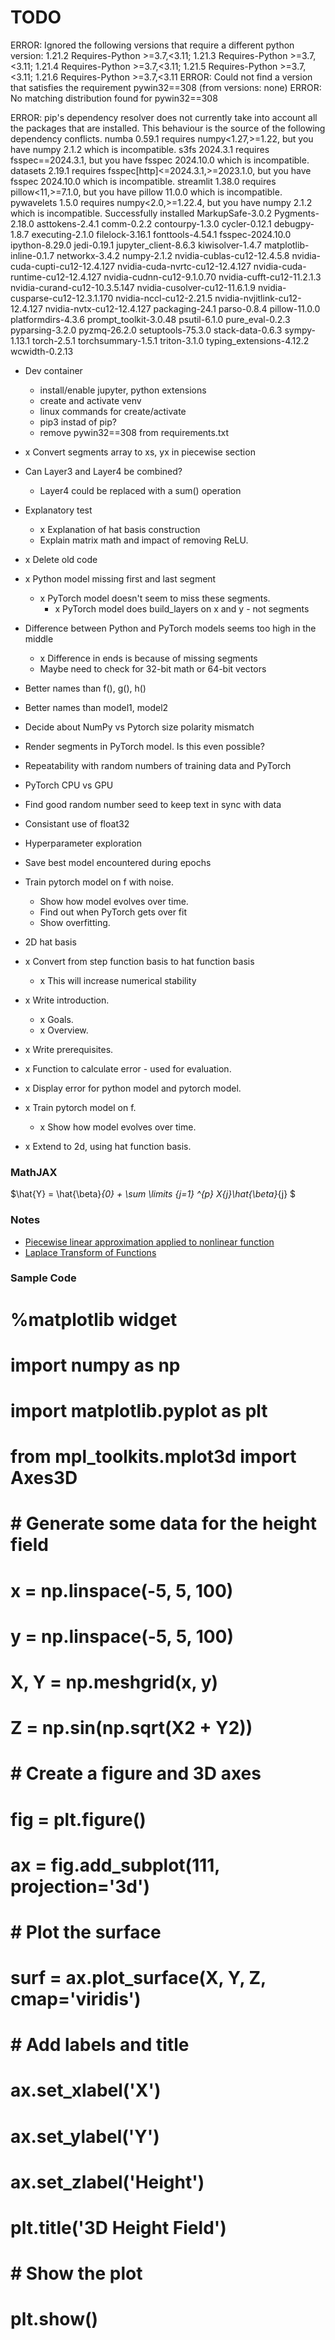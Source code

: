 # TODO


ERROR: Ignored the following versions that require a different python version: 1.21.2 Requires-Python >=3.7,<3.11; 1.21.3 Requires-Python >=3.7,<3.11; 1.21.4 Requires-Python >=3.7,<3.11; 1.21.5 Requires-Python >=3.7,<3.11; 1.21.6 Requires-Python >=3.7,<3.11
ERROR: Could not find a version that satisfies the requirement pywin32==308 (from versions: none)
ERROR: No matching distribution found for pywin32==308

ERROR: pip's dependency resolver does not currently take into account all the packages that are installed. This behaviour is the source of the following dependency conflicts.
numba 0.59.1 requires numpy<1.27,>=1.22, but you have numpy 2.1.2 which is incompatible.
s3fs 2024.3.1 requires fsspec==2024.3.1, but you have fsspec 2024.10.0 which is incompatible.
datasets 2.19.1 requires fsspec[http]<=2024.3.1,>=2023.1.0, but you have fsspec 2024.10.0 which is incompatible.
streamlit 1.38.0 requires pillow<11,>=7.1.0, but you have pillow 11.0.0 which is incompatible.
pywavelets 1.5.0 requires numpy<2.0,>=1.22.4, but you have numpy 2.1.2 which is incompatible.
Successfully installed MarkupSafe-3.0.2 Pygments-2.18.0 asttokens-2.4.1 comm-0.2.2 contourpy-1.3.0 cycler-0.12.1 debugpy-1.8.7 executing-2.1.0 filelock-3.16.1 fonttools-4.54.1 fsspec-2024.10.0 ipython-8.29.0 jedi-0.19.1 jupyter_client-8.6.3 kiwisolver-1.4.7 matplotlib-inline-0.1.7 networkx-3.4.2 numpy-2.1.2 nvidia-cublas-cu12-12.4.5.8 nvidia-cuda-cupti-cu12-12.4.127 nvidia-cuda-nvrtc-cu12-12.4.127 nvidia-cuda-runtime-cu12-12.4.127 nvidia-cudnn-cu12-9.1.0.70 nvidia-cufft-cu12-11.2.1.3 nvidia-curand-cu12-10.3.5.147 nvidia-cusolver-cu12-11.6.1.9 nvidia-cusparse-cu12-12.3.1.170 nvidia-nccl-cu12-2.21.5 nvidia-nvjitlink-cu12-12.4.127 nvidia-nvtx-cu12-12.4.127 packaging-24.1 parso-0.8.4 pillow-11.0.0 platformdirs-4.3.6 prompt_toolkit-3.0.48 psutil-6.1.0 pure_eval-0.2.3 pyparsing-3.2.0 pyzmq-26.2.0 setuptools-75.3.0 stack-data-0.6.3 sympy-1.13.1 torch-2.5.1 torchsummary-1.5.1 triton-3.1.0 typing_extensions-4.12.2 wcwidth-0.2.13


* Dev container
  * install/enable jupyter, python extensions
  * create and activate venv
  * linux commands for create/activate
  * pip3 instad of pip?
  * remove pywin32==308 from requirements.txt
* x Convert segments array to xs, yx in piecewise section
* Can Layer3 and Layer4 be combined?
  * Layer4 could be replaced with a sum() operation
* Explanatory test
  * x Explanation of hat basis construction
  * Explain matrix math and impact of removing ReLU.
* x Delete old code
* x Python model missing first and last segment
  * x PyTorch model doesn't seem to miss these segments.
    * x PyTorch model does build_layers on x and y - not segments
* Difference between Python and PyTorch models seems too high in the middle
  * x Difference in ends is because of missing segments
  * Maybe need to check for 32-bit math or 64-bit vectors
* Better names than f(), g(), h()
* Better names than model1, model2
* Decide about NumPy vs Pytorch size polarity mismatch
* Render segments in PyTorch model. Is this even possible?
* Repeatability with random numbers of training data and PyTorch
* PyTorch CPU vs GPU
* Find good random number seed to keep text in sync with data
* Consistant use of float32
* Hyperparameter exploration
* Save best model encountered during epochs
* Train pytorch model on f with noise.
  * Show how model evolves over time.
  * Find out when PyTorch gets over fit
  * Show overfitting.
* 2D hat basis

* x Convert from step function basis to hat function basis
  * x This will increase numerical stability
* x Write introduction.
  * x Goals.
  * x Overview.
* x Write prerequisites.
* x Function to calculate error - used for evaluation.
* x Display error for python model and pytorch model.
* x Train pytorch model on f.
  * x Show how model evolves over time.
* x Extend to 2d, using hat function basis.

### MathJAX

$\hat{Y} = \hat{\beta}_{0} + \sum \limits _{j=1} ^{p} X_{j}\hat{\beta}_{j} $

### Notes

* [Piecewise linear approximation applied to nonlinear function](https://d1wqtxts1xzle7.cloudfront.net/68655773/ip-cds_3A1997158720210808-11197-24q1x5-libre.pdf?1628434530=&response-content-disposition=inline%3B+filename%3DPiecewise_linear_approximation_applied_t.pdf&Expires=1730594824&Signature=LU334S8WYZopJQlLx47LS8J~QLqoUArS6l87jd3qAXOBEXSDZnMFshBjOWnZmByPDDHzSOZRraDWcAhY1lrnTL9G1X6Rn2XpyT2EVk~CicVWgOfEQ9naLe98umLE7FPD6SxaaT7762y7wlg090tagIV3IEGs4SbkVfHSpm3tV608ULmu-XwAD7MAM~Drz9LG-MAhzrWoJP-6vRySjBnpSSM6DDtdaV2pgaUny4TSYLH6tiXcEdQuYebyzm327Q13dnM7HNV-nIz1sQolQ0g9J2srlfjNi4gJ51xIOVdVgl1wUIF~OetkKDd5L6GzN7Wj9qzi~6-K1kKjUUWkEJ-o5A__&Key-Pair-Id=APKAJLOHF5GGSLRBV4ZA)
* [Laplace Transform of Functions](https://lpsa.swarthmore.edu/LaplaceXform/FwdLaplace/LaplaceFuncs.html)

### Sample Code

# %matplotlib widget
# import numpy as np
# import matplotlib.pyplot as plt
# from mpl_toolkits.mplot3d import Axes3D

# # Generate some data for the height field
# x = np.linspace(-5, 5, 100)
# y = np.linspace(-5, 5, 100)
# X, Y = np.meshgrid(x, y)
# Z = np.sin(np.sqrt(X**2 + Y**2))

# # Create a figure and 3D axes
# fig = plt.figure()
# ax = fig.add_subplot(111, projection='3d')

# # Plot the surface
# surf = ax.plot_surface(X, Y, Z, cmap='viridis')

# # Add labels and title
# ax.set_xlabel('X')
# ax.set_ylabel('Y')
# ax.set_zlabel('Height')
# plt.title('3D Height Field')

# # Show the plot
# plt.show()